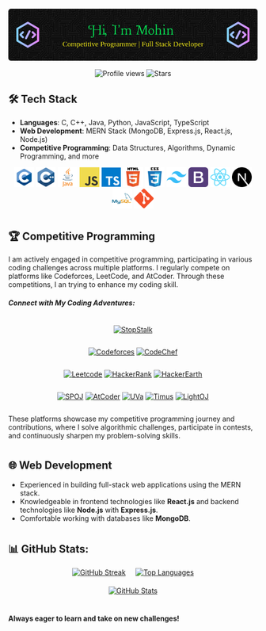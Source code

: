 ![Header](./github-header-image2.png "Header")

<div align="center">
    <img src="https://komarev.com/ghpvc/?username=Eklas-Mohin&style=flat-square&color=007ec6" alt="Profile views"/>
    <img src="https://img.shields.io/github/stars/Eklas-Mohin?style=social" alt="Stars"/>
</div>

## 🛠 Tech Stack

- **Languages**: C, C++, Java, Python, JavaScript, TypeScript
- **Web Development**: MERN Stack (MongoDB, Express.js, React.js, Node.js)
- **Competitive Programming**: Data Structures, Algorithms, Dynamic Programming, and more

<div align="center">
    <img src="https://raw.githubusercontent.com/github/explore/f3e22f0dca2be955676bc70d6214b95b13354ee8/topics/c/c.png" alg="c" style="max-width: 100%;" width="40" height="40">
    <img src="https://raw.githubusercontent.com/github/explore/180320cffc25f4ed1bbdfd33d4db3a66eeeeb358/topics/cpp/cpp.png" alg="cpp" style="max-width: 100%;" width="40" height="40">
    <img src= "https://raw.githubusercontent.com/github/explore/5b3600551e122a3277c2c5368af2ad5725ffa9a1/topics/java/java.png" alg="java"  style="max-width: 100%;" width="40" height="40">
    <img src="https://raw.githubusercontent.com/github/explore/80688e429a7d4ef2fca1e82350fe8e3517d3494d/topics/javascript/javascript.png" style="max-width: 100%;" width="40" height="40">
    <img src="https://raw.githubusercontent.com/devicons/devicon/55609aa5bd817ff167afce0d965585c92040787a/icons/typescript/typescript-original.svg" style="max-width: 100%;" width="40" height="40">
    <img src="https://raw.githubusercontent.com/devicons/devicon/master/icons/html5/html5-original-wordmark.svg" alt="html5" style="max-width: 100%;" width="40" height="40">
    <img src="https://raw.githubusercontent.com/devicons/devicon/master/icons/css3/css3-original-wordmark.svg" alt="css3" style="max-width: 100%;" width="40" height="40">
    <img src="https://github.com/devicons/devicon/blob/master/icons/tailwindcss/tailwindcss-original.svg" alt="tailwindcss" style="max-width: 100%;" width="40" height="40">
    <img src="https://raw.githubusercontent.com/github/explore/80688e429a7d4ef2fca1e82350fe8e3517d3494d/topics/bootstrap/bootstrap.png" style="max-width: 100%;" width="40" height="40">
    <img src="https://raw.githubusercontent.com/devicons/devicon/55609aa5bd817ff167afce0d965585c92040787a/icons/react/react-original.svg" style="max-width: 100%;" color= "blue" width="40" height="40">
    <img src="https://github.com/devicons/devicon/blob/master/icons/nextjs/nextjs-plain.svg" style="max-width: 100%; " width="40" height="40">
    <img src="https://github.com/devicons/devicon/blob/master/icons/mysql/mysql-original-wordmark.svg" alt="mysql" style="max-width: 100%;" width="40" height="40">
    <img src="https://raw.githubusercontent.com/devicons/devicon/55609aa5bd817ff167afce0d965585c92040787a/icons/git/git-original.svg" alt="git" style="max-width: 100%;" width="40" height="40">
</div>

#

## 🏆 Competitive Programming

I am actively engaged in competitive programming, participating in various coding challenges across multiple platforms. I regularly compete on platforms like Codeforces, LeetCode, and AtCoder. Through these competitions, I an trying to enhance my coding skill.

##### Connect with My Coding Adventures:
<div style="display: flex; flex-direction: column; align-items: center;">
    
[![StopStalk](https://img.shields.io/badge/StopStalk-MOHIN-FF5733?style=for-the-badge&logo=stopstalk)](https://www.stopstalk.com/user/profile/mohin)

[![Codeforces](https://img.shields.io/badge/Codeforces-MOHIN-9B59B6?style=for-the-badge&logo=codeforces)](https://codeforces.com/profile/MOHIN.CF)
[![CodeChef](https://img.shields.io/badge/CodeChef-MOHIN-FF5733?style=for-the-badge&logo=codechef)](https://www.codechef.com/users/mohin_99)

[![Leetcode](https://img.shields.io/badge/Leetcode-MOHIN-E67E22?style=for-the-badge&logo=leetcode)](https://leetcode.com/u/MOHIN_99/)
[![HackerRank](https://img.shields.io/badge/HackerRank-MOHIN-27AE60?style=for-the-badge&logo=hackerrank)](https://www.hackerrank.com/profile/mohin030299)
[![HackerEarth](https://img.shields.io/badge/HackerEarth-MOHIN-D35400?style=for-the-badge&logo=hackerearth)](https://www.hackerearth.com/@mohin030299/)

[![SPOJ](https://img.shields.io/badge/SPOJ-MOHIN-3498DB?style=for-the-badge&logo=spoj)](https://www.spoj.com/users/mohin/)
[![AtCoder](https://img.shields.io/badge/AtCoder-MOHIN-2ECC71?style=for-the-badge&logo=atcoder)](https://atcoder.jp/users/MOHIN)
[![UVa](https://img.shields.io/badge/UVa-MOHIN-F1C40F?style=for-the-badge&logo=uva)](https://uhunt.onlinejudge.org/id/1643450)
[![Timus](https://img.shields.io/badge/Timus-MOHIN-FFC300?style=for-the-badge&logo=timus)](https://acm.timus.ru/author.aspx?id=376114) 
[![LightOJ](https://img.shields.io/badge/LightOJ-MOHIN-8E44AD?style=for-the-badge&logo=lightoj)](https://lightoj.com/user/mohin)

</div>

These platforms showcase my competitive programming journey and contributions, where I solve algorithmic challenges, participate in contests, and continuously sharpen my problem-solving skills.

#

## 🌐 Web Development

- Experienced in building full-stack web applications using the MERN stack.
- Knowledgeable in frontend technologies like **React.js** and backend technologies like **Node.js** with **Express.js**.
- Comfortable working with databases like **MongoDB**.

#
## 📊 GitHub Stats:

<div align="center" style="display: flex; justify-content: center; align-items: center; gap: 20px;">
    <a href="https://github.com/Eklas-Mohin">
        <img src="http://github-readme-streak-stats.herokuapp.com?user=Eklas-Mohin&theme=tokyonight&background=0d1117&hide_border=true" alt="GitHub Streak" height="180"/>
    </a>
    <a href="https://github.com/Eklas-Mohin">
        <img src="https://github-readme-stats.vercel.app/api/top-langs/?username=Eklas-Mohin&layout=compact&theme=tokyonight&bg_color=00000000&hide_border=true" alt="Top Languages" height="180"/>
    </a>
</div>

<div align="center" style="margin-top: 20px;">
    <a href="https://github.com/Eklas-Mohin">
        <img alt="GitHub Stats" src="https://github-readme-stats.vercel.app/api?username=Eklas-Mohin&count_private=true&show_icons=true&hide_border=true&theme=tokyonight&bg_color=00000000" height="180"/>
    </a>
</div>

# 

**Always eager to learn and take on new challenges!**
